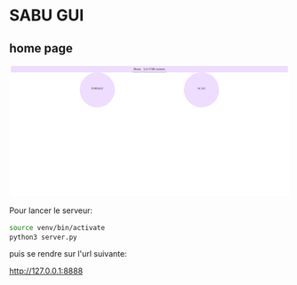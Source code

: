 # SABU GUI

## home page

![Home Page](src/home_page.png)

Pour lancer le serveur:

```bash
source venv/bin/activate
python3 server.py
```

puis se rendre sur l'url suivante:

http://127.0.0.1:8888
